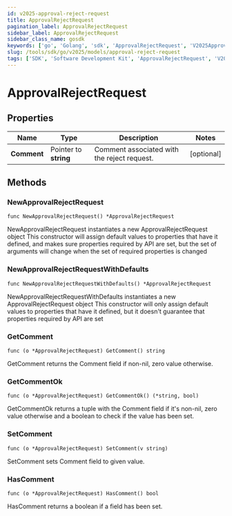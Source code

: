 ```yaml
---
id: v2025-approval-reject-request
title: ApprovalRejectRequest
pagination_label: ApprovalRejectRequest
sidebar_label: ApprovalRejectRequest
sidebar_class_name: gosdk
keywords: ['go', 'Golang', 'sdk', 'ApprovalRejectRequest', 'V2025ApprovalRejectRequest'] 
slug: /tools/sdk/go/v2025/models/approval-reject-request
tags: ['SDK', 'Software Development Kit', 'ApprovalRejectRequest', 'V2025ApprovalRejectRequest']
---
```


# ApprovalRejectRequest

## Properties

Name | Type | Description | Notes
------------ | ------------- | ------------- | -------------
**Comment** | Pointer to **string** | Comment associated with the reject request. | [optional] 

## Methods

### NewApprovalRejectRequest

`func NewApprovalRejectRequest() *ApprovalRejectRequest`

NewApprovalRejectRequest instantiates a new ApprovalRejectRequest object
This constructor will assign default values to properties that have it defined,
and makes sure properties required by API are set, but the set of arguments
will change when the set of required properties is changed

### NewApprovalRejectRequestWithDefaults

`func NewApprovalRejectRequestWithDefaults() *ApprovalRejectRequest`

NewApprovalRejectRequestWithDefaults instantiates a new ApprovalRejectRequest object
This constructor will only assign default values to properties that have it defined,
but it doesn't guarantee that properties required by API are set

### GetComment

`func (o *ApprovalRejectRequest) GetComment() string`

GetComment returns the Comment field if non-nil, zero value otherwise.

### GetCommentOk

`func (o *ApprovalRejectRequest) GetCommentOk() (*string, bool)`

GetCommentOk returns a tuple with the Comment field if it's non-nil, zero value otherwise
and a boolean to check if the value has been set.

### SetComment

`func (o *ApprovalRejectRequest) SetComment(v string)`

SetComment sets Comment field to given value.

### HasComment

`func (o *ApprovalRejectRequest) HasComment() bool`

HasComment returns a boolean if a field has been set.


